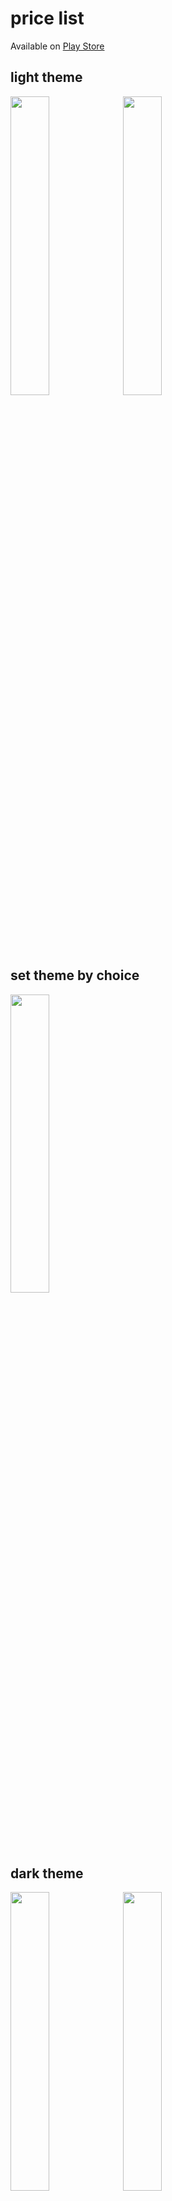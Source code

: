 # price list
Available on [Play Store](https://play.google.com/store/apps/details?id=com.chinonso.coingecko)
## light theme
<img src=https://user-images.githubusercontent.com/45709308/169544299-55d25ae3-d4b0-47dd-affc-8ad894ee6704.png width=35% height=35%>    <img src=https://user-images.githubusercontent.com/45709308/169544400-9c673b89-ed6d-4540-9bc6-95ce5873f97f.png width=35% height=35%>

## set theme by choice
<img src=https://user-images.githubusercontent.com/45709308/171430446-98faa751-6cac-46ec-b916-42f4edd8447c.jpg width=35% height=35%>

## dark theme
<img src=https://user-images.githubusercontent.com/45709308/171027789-8dec9e8d-5953-48a3-a0a4-a3345fb772e3.png width=35% height=35%>    <img src=https://user-images.githubusercontent.com/45709308/171027822-75dedc83-7c1b-4e53-a6e8-9b0694f1c6c9.png width=35% height=35%>
